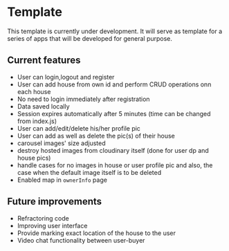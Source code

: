 # Template
This template is currently under development. It will serve as template for a series of apps that will be developed for general purpose.

## Current features
* User can login,logout and register
* User can add house from own id and perform CRUD operations onn each house
* No need to login immediately after registration
* Data saved locally
* Session expires automatically after 5 minutes (time can be changed from index.js)
* User can add/edit/delete his/her profile pic
* User can add as well as delete the pic(s) of their house
* carousel images' size adjusted
* destroy hosted images from cloudinary itself (done for user dp and house pics)
* handle cases for no images in house or user profile pic and also, the case when the default image itself is to be deleted 
* Enabled map in `ownerInfo` page

## Future improvements
* Refractoring code
* Improving user interface
* Provide marking exact location of the house to the user
* Video chat functionality between user-buyer

